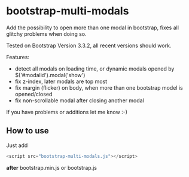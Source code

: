 # bootstrap-multi-modals
Add the possibility to open more than one modal in bootstrap, fixes all glitchy problems when doing so.

Tested on Bootstrap Version 3.3.2, all recent versions should work.

Features:
 - detect all modals on loading time, or dynamic modals opened by $('#modalid').modal('show')
 - fix z-index, later modals are top most
 - fix margin (flicker) on body, when more than one bootstrap model is opened/closed
 - fix non-scrollable modal after closing another modal

If you have problems or additions let me know :-)

## How to use
Just add 
```javascript
<script src="bootstrap-multi-modals.js"></script>
```
**after** bootstrap.min.js or bootstrap.js
